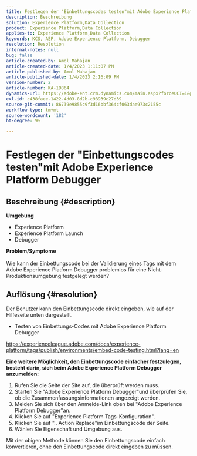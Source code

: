 ```yaml
---
title: Festlegen der "Einbettungscodes testen"mit Adobe Experience Platform Debugger
description: Beschreibung
solution: Experience Platform,Data Collection
product: Experience Platform,Data Collection
applies-to: Experience Platform,Data Collection
keywords: KCS, AEP, Adobe Experience Platform, Debugger
resolution: Resolution
internal-notes: null
bug: false
article-created-by: Amol Mahajan
article-created-date: 1/4/2023 1:11:07 PM
article-published-by: Amol Mahajan
article-published-date: 1/4/2023 2:16:09 PM
version-number: 2
article-number: KA-19864
dynamics-url: https://adobe-ent.crm.dynamics.com/main.aspx?forceUCI=1&pagetype=entityrecord&etn=knowledgearticle&id=9d41f23a-318c-ed11-81ad-6045bd0061cb
exl-id: c438faee-1422-4d03-8d2b-c98939c27d39
source-git-commit: 86739e9855c9f3d16bbf364cf063dae973c2155c
workflow-type: tm+mt
source-wordcount: '182'
ht-degree: 9%

---
```


# Festlegen der &quot;Einbettungscodes testen&quot;mit Adobe Experience Platform Debugger

## Beschreibung {#description}

<b>Umgebung</b>
- Experience Platform
- Experience Platform Launch
- Debugger



<b>Problem/Symptome</b><br><br>Wie kann der Einbettungscode bei der Validierung eines Tags mit dem Adobe Experience Platform Debugger problemlos für eine Nicht-Produktionsumgebung festgelegt werden?<br>

## Auflösung {#resolution}

Der Benutzer kann den Einbettungscode direkt eingeben, wie auf der Hilfeseite unten dargestellt.
- Testen von Einbettungs-Codes mit Adobe Experience Platform Debugger


https://experienceleague.adobe.com/docs/experience-platform/tags/publish/environments/embed-code-testing.html?lang=en

<b>Eine weitere Möglichkeit, den Einbettungscode einfacher festzulegen, besteht darin, sich beim Adobe Experience Platform Debugger anzumelden:</b>

1. Rufen Sie die Seite der Site auf, die überprüft werden muss.
2. Starten Sie &quot;Adobe Experience Platform Debugger&quot;und überprüfen Sie, ob die Zusammenfassungsinformationen angezeigt werden.
3. Melden Sie sich über den Anmelde-Link oben bei &quot;Adobe Experience Platform Debugger&quot;an.
4. Klicken Sie auf &quot;Experience Platform Tags-Konfiguration&quot;.
5. Klicken Sie auf &quot;.. Action Replace&quot;im Einbettungscode der Seite.
6. Wählen Sie Eigenschaft und Umgebung aus.


Mit der obigen Methode können Sie den Einbettungscode einfach konvertieren, ohne den Einbettungscode direkt eingeben zu müssen.
